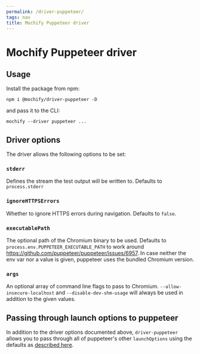 ```yaml
---
permalink: /driver-puppeteer/
tags: nav
title: Mochify Puppeteer driver
---
```


# Mochify Puppeteer driver

## Usage

Install the package from npm:

```
npm i @mochify/driver-puppeteer -D
```

and pass it to the CLI:

```
mochify --driver puppeteer ...
```

## Driver options

The driver allows the following options to be set:

### `stderr`

Defines the stream the test output will be written to. Defaults to `process.stderr`

### `ignoreHTTPSErrors`

Whether to ignore HTTPS errors during navigation. Defaults to `false`.

### `executablePath`

The optional path of the Chromium binary to be used. Defaults to `process.env.PUPPETEER_EXECUTABLE_PATH` to work around https://github.com/puppeteer/puppeteer/issues/6957. In case neither the env var nor a value is given, puppeteer uses the bundled Chromium version.

### `args`

An optional array of command line flags to pass to Chromium. `--allow-insecure-localhost` and `--disable-dev-shm-usage` will always be used in addition to the given values.

## Passing through launch options to puppeteer

In addition to the driver options documented above, `driver-puppeteer` allows you to pass through all of puppeteer's other `launchOptions` using the defaults as [described here][launch-options].

[launch-options]: https://pptr.dev/#?product=Puppeteer&version=v10.1.0&show=api-puppeteerlaunchoptions
